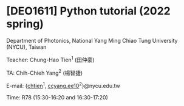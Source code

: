 # [DEO1611] Python tutorial (2022 spring)

Department of Photonics, National Yang Ming Chiao Tung University (NYCU), Taiwan

Teacher: Chung-Hao Tien<sup>1</sup> (田仲豪)  

TA: Chih-Chieh Yang<sup>2</sup> (楊智捷)  

E-mail: {<a href='mailto:chtien@nycu.edu.tw?subject=【DEO1611 2022】'>chtien</a><sup>1</sup>, <a href='mailto:ccyang.ee10@nycu.edu.tw?subject=【DEO1611 2022】'>ccyang.ee10</a><sup>2</sup>}@nycu.edu.tw  

Time: R78 (15:30-16:20 and 16:30-17:20)  
